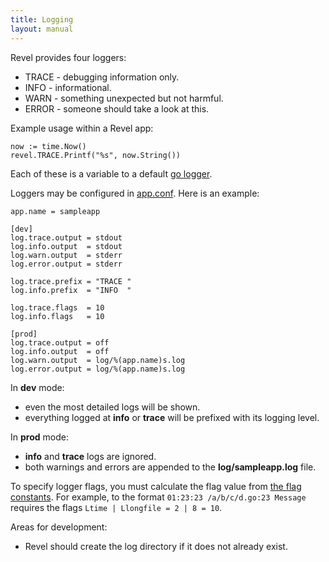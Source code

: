 ```yaml
---
title: Logging
layout: manual
---
```


Revel provides four loggers:
* TRACE - debugging information only.
* INFO - informational.
* WARN - something unexpected but not harmful.
* ERROR - someone should take a look at this.

Example usage within a Revel app:

	now := time.Now()
	revel.TRACE.Printf("%s", now.String())

Each of these is a variable to a default [go logger](http://golang.org/pkg/log/).

Loggers may be configured in [app.conf](appconf.html).  Here is an example:

	app.name = sampleapp

	[dev]
	log.trace.output = stdout
	log.info.output  = stdout
	log.warn.output  = stderr
	log.error.output = stderr

	log.trace.prefix = "TRACE "
	log.info.prefix  = "INFO  "

	log.trace.flags  = 10
	log.info.flags   = 10

	[prod]
	log.trace.output = off
	log.info.output  = off
	log.warn.output  = log/%(app.name)s.log
	log.error.output = log/%(app.name)s.log


In **dev** mode:

* even the most detailed logs will be shown.
* everything logged at **info** or **trace** will be prefixed with its logging
level.

In **prod** mode:

* **info** and **trace** logs are ignored.
* both warnings and errors are appended to the **log/sampleapp.log** file.

To specify logger flags, you must calculate the flag value from
[the flag constants](http://www.golang.org/pkg/log/#constants).  For example, to
the format `01:23:23 /a/b/c/d.go:23 Message` requires the flags
`Ltime | Llongfile = 2 | 8 = 10`.

Areas for development:

* Revel should create the log directory if it does not already exist.
